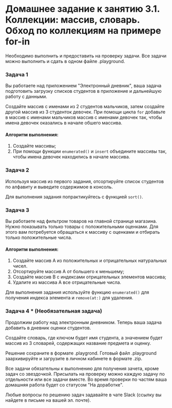 # Домашнее задание к занятию 3.1. Коллекции: массив, словарь. Обход по коллекциям на примере for-in

Необходимо выполнить и предоставить на проверку задачи. Все задачи можно выполнить и сдать в одном файле .playground.

### Задача 1

Вы работаете над приложением "Электронный дневник", ваша задача подготовить загрузку списков студентов в приложение и дальнейшую работу с данными.

Создайте массив с именами из 2 студентов мальчиков, затем создайте другой массив из 3 студенток девочек.
При помощи цикла `for` добавьте в массив с именами мальчиков массив с именами девочек так, чтобы имена девочек оказались в начале обшего массива.
    
#### Алгоритм выполнения:
1. Создайте массивы;
2. При помощи функции `enumerated()` и `insert` объедините массивы так, чтобы имена девочек находились в начале массива.

### Задача 2

Используя массив из первого задания, отсортируйте список студентов по алфавиту и выведите содержимое в консоль.

Для выполнения задания попрактикуйтесь с функцией `sort()`.

### Задача 3

Вы работаете над фильтром товаров на главной странице магазина. Нужно показывать только товары с положительными оценками. Для этого вам потребуется обращаться к массиву с оценками и отбирать только положительные числа. 

#### Алгоритм выполнения:
1. Создайте массив A из положительных и отрицательных натуральных чисел. 
2. Отсортируйте массив A от большего к меньшему;
3. Cоздайте массив B с индексами отрицательных элементов массива;
4. Удалите из массива A все отрицательные числа.
    
Для выполнения задания используйте функцию `enumerated()` для получения индекса элемента и `remove(at:)` для удаления.

### Задача 4 * (Необязательная задача)

Продолжим работу над электронным дневником. Теперь ваша задача добавить в дневник оценки студентов. 

Создайте словарь, где ключом будет имя студента, а значением будет массив из 3 словарей, содержащих название предмета и оценку.



Решение сохраните в формате .playgrond. Готовый файл .playground заархивируйте и загрузите в личном кабинете в формате .zip.

Все задачи обязательны к выполнению для получения зачета, кроме задач со звездочкой. Присылать на проверку можно каждую задачу по отдельности или все задачи вместе. Во время проверки по частям ваша домашняя работа будет со статусом "На доработке".

Любые вопросы по решению задач задавайте в чате Slack (ссылку вы найдете в письме на вашей эл. почте).
